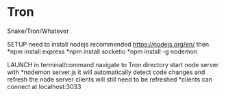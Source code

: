 # Tron
Snake/Tron/Whatever

SETUP
need to install nodejs recommended https://nodejs.org/en/
then 
*npm install express
*npm install socketio
*npm install -g nodemon

LAUNCH
in terminal/command navigate to Tron directory
start node server with
*nodemon server.js
it will automatically detect code changes and refresh the node server
clients will still need to be refreshed
*clients can connect at localhost:3033

